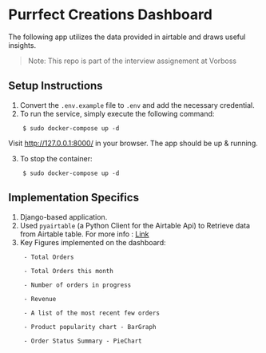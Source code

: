 # Purrfect Creations Dashboard

The following app utilizes the data provided in airtable and draws useful insights.

> Note: This repo is part of the interview assignement at Vorboss
## Setup Instructions

1. Convert the `.env.example` file to `.env` and add the necessary credential.
2. To run the service, simply execute the following command:
```
    $ sudo docker-compose up -d
```
Visit http://127.0.0.1:8000/ in your browser. The app should be up & running.

3. To stop the container:
```
    $ sudo docker-compose up -d
```

## Implementation Specifics 

1. Django-based application.
2. Used `pyairtable` (a Python Client for the Airtable Api) to Retrieve data from Airtable table.
   For more info : [Link](https://pyairtable.readthedocs.io/en/latest/getting-started.html)
3. Key Figures implemented on the dashboard:
   ```
    - Total Orders

    - Total Orders this month

    - Number of orders in progress

    - Revenue

    - A list of the most recent few orders
    
    - Product popularity chart - BarGraph

    - Order Status Summary - PieChart
   ```

